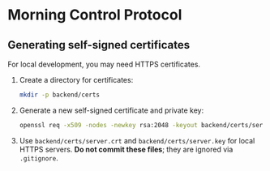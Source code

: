 # Morning Control Protocol

## Generating self-signed certificates

For local development, you may need HTTPS certificates.

1. Create a directory for certificates:
   ```bash
   mkdir -p backend/certs
   ```
2. Generate a new self-signed certificate and private key:
   ```bash
   openssl req -x509 -nodes -newkey rsa:2048 -keyout backend/certs/server.key -out backend/certs/server.crt -days 365 -subj "/CN=localhost"
   ```
3. Use `backend/certs/server.crt` and `backend/certs/server.key` for local HTTPS servers. **Do not commit these files**; they are ignored via `.gitignore`.

